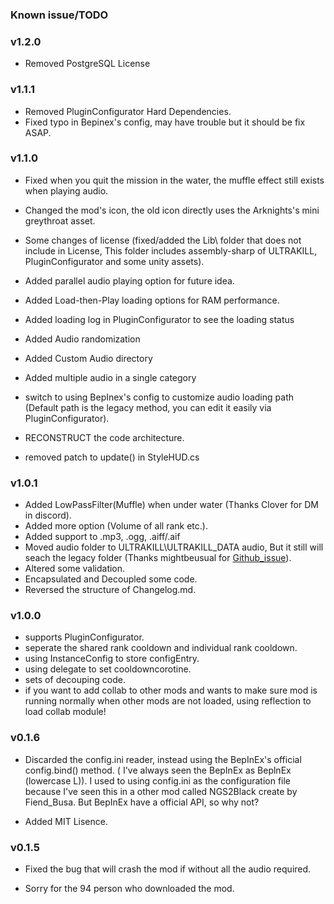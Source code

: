 ### Known issue/TODO

### v1.2.0
- Removed PostgreSQL License

### v1.1.1
- Removed PluginConfigurator Hard Dependencies.
- Fixed typo in Bepinex's config, may have trouble but it should be fix ASAP.

### v1.1.0
- Fixed when you quit the mission in the water, the muffle effect still exists when playing audio.
- Changed the mod's icon, the old icon directly uses the Arknights's mini greythroat asset.
- Some changes of license (fixed/added the Lib\ folder that does not include in License, This folder includes assembly-sharp of ULTRAKILL, PluginConfigurator and some unity assets).

- Added parallel audio playing option for future idea.
- Added Load-then-Play loading options for RAM performance.
- Added loading log in PluginConfigurator to see the loading status
- Added Audio randomization
- Added Custom Audio directory
- Added multiple audio in a single category

- switch to using BepInex's config to customize audio loading path (Default path is the legacy method, you can edit it easily via PluginConfigurator).
- RECONSTRUCT the code architecture.
- removed patch to update() in StyleHUD.cs

### v1.0.1
- Added LowPassFilter(Muffle) when under water (Thanks Clover for DM in discord).
- Added more option (Volume of all rank etc.).
- Added support to .mp3, .ogg, .aiff/.aif
- Moved audio folder to ULTRAKILL\ULTRAKILL_DATA audio, But it still will seach the legacy folder (Thanks mightbeusual for [Github_issue](https://github.com/greycsont/GreyAnnouncer/issues/1)).
- Altered some validation.
- Encapsulated and Decoupled some code.
- Reversed the structure of Changelog.md.

### v1.0.0
- supports PluginConfigurator.
- seperate the shared rank cooldown and individual rank cooldown.
- using InstanceConfig to store configEntry.
- using delegate to set cooldowncorotine.
- sets of decouping code.
- if you want to add collab to other mods and wants to make sure mod is running normally when other mods are not loaded, using reflection to load collab module!

### v0.1.6
- Discarded the config.ini reader, instead using the BepInEx's official config.bind() method. ( I've always seen the BepInEx as BeplnEx (lowercase L)). I used to using config.ini as the configuration file because I've seen this in a other mod called NGS2Black create by Fiend_Busa. But BepInEx have a official API, so why not?

- Added MIT Lisence.

### v0.1.5
- Fixed the bug that will crash the mod if without all the audio required.

- Sorry for the 94 person who downloaded the mod.






